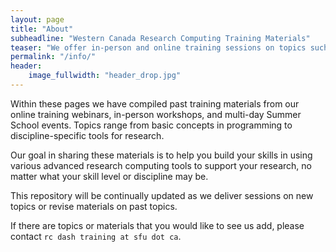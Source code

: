 ```yaml
---
layout: page
title: "About"
subheadline: "Western Canada Research Computing Training Materials"
teaser: "We offer in-person and online training sessions on topics such as getting started with clusters, programming languages, specialized software, research data management, and data visualization tools. Contact us at `rc dash training at sfu dot ca` to request a session at your university or to suggest a topic for an online webinar."
permalink: "/info/"
header:
    image_fullwidth: "header_drop.jpg"
---
```


Within these pages we have compiled past training materials from our online training webinars, in-person workshops, and
multi-day Summer School events. Topics range from basic concepts in programming to discipline-specific tools for
research.

Our goal in sharing these materials is to help you build your skills in using various advanced research computing tools
to support your research, no matter what your skill level or discipline may be.

This repository will be continually updated as we deliver sessions on new topics or revise materials on past topics.

If there are topics or materials that you would like to see us add, please contact `rc dash training at sfu dot ca`.

<!-- To stay informed of WestGrid training events, -->
<!-- [join our mailing list](http://westgrid.us4.list-manage1.com/subscribe?u=3c76a762cc69cb8a35e25fd53&id=4eebf3c86b) and -->
<!-- [watch our website](https://www.westgrid.ca/events/westgrid-training-events). -->
